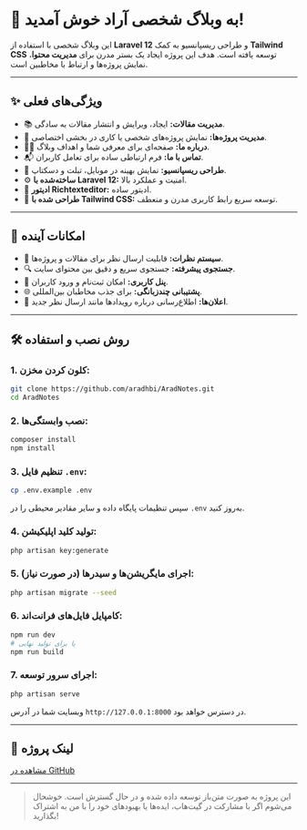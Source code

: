 # 👋 به وبلاگ شخصی آراد خوش آمدید!

این وبلاگ شخصی با استفاده از **Laravel 12** و طراحی ریسپانسیو به کمک **Tailwind CSS** توسعه یافته است. هدف این پروژه ایجاد یک بستر مدرن برای **مدیریت محتوا**، نمایش پروژه‌ها و ارتباط با مخاطبین است.

---

## ✨ ویژگی‌های فعلی

- 📚 **مدیریت مقالات:** ایجاد، ویرایش و انتشار مقالات به سادگی.
- 💼 **مدیریت پروژه‌ها:** نمایش پروژه‌های شخصی یا کاری در بخشی اختصاصی.
- 🧑‍💻 **درباره ما:** صفحه‌ای برای معرفی شما و اهداف وبلاگ.
- 📬 **تماس با ما:** فرم ارتباطی ساده برای تعامل کاربران.
- 📱 **طراحی ریسپانسیو:** نمایش بهینه در موبایل، تبلت و دسکتاپ.
- ⚙️ **ساخته‌شده با Laravel 12:** امنیت و عملکرد بالا.
- 📑 **ادیتور Richtexteditor:** ادیتور ساده.
- 🎨 **طراحی شده با Tailwind CSS:** توسعه سریع رابط کاربری مدرن و منعطف.

---

## 🚀 امکانات آینده

- 💬 **سیستم نظرات:** قابلیت ارسال نظر برای مقالات و پروژه‌ها.
- 🔍 **جستجوی پیشرفته:** جستجوی سریع و دقیق بین محتوای سایت.
- 👥 **پنل کاربری:** امکان ثبت‌نام و ورود کاربران.
- 🌐 **پشتیبانی چندزبانگی:** برای جذب مخاطبان بین‌المللی.
- 🔔 **اعلان‌ها:** اطلاع‌رسانی درباره رویدادها مانند ارسال نظر جدید.

---

## 🛠️ روش نصب و استفاده

### 1. کلون کردن مخزن:

```bash
git clone https://github.com/aradhbi/AradNotes.git
cd AradNotes
```

### 2. نصب وابستگی‌ها:

```bash
composer install
npm install
```

### 3. تنظیم فایل `.env`:

```bash
cp .env.example .env
```

سپس تنظیمات پایگاه داده و سایر مقادیر محیطی را در `.env` به‌روز کنید.

### 4. تولید کلید اپلیکیشن:

```bash
php artisan key:generate
```

### 5. اجرای مایگریشن‌ها و سیدرها (در صورت نیاز):

```bash
php artisan migrate --seed
```

### 6. کامپایل فایل‌های فرانت‌اند:

```bash
npm run dev
# یا برای تولید نهایی
npm run build
```

### 7. اجرای سرور توسعه:

```bash
php artisan serve
```

وبسایت شما در آدرس `http://127.0.0.1:8000` در دسترس خواهد بود.

---

## 📎 لینک پروژه

[مشاهده در GitHub](https://github.com/aradhbi/AradNotes)

---

> این پروژه به صورت متن‌باز توسعه داده شده و در حال گسترش است. خوشحال می‌شوم اگر با مشارکت در گیت‌هاب، ایده‌ها یا بهبودهای خود را با من به اشتراک بگذارید!
